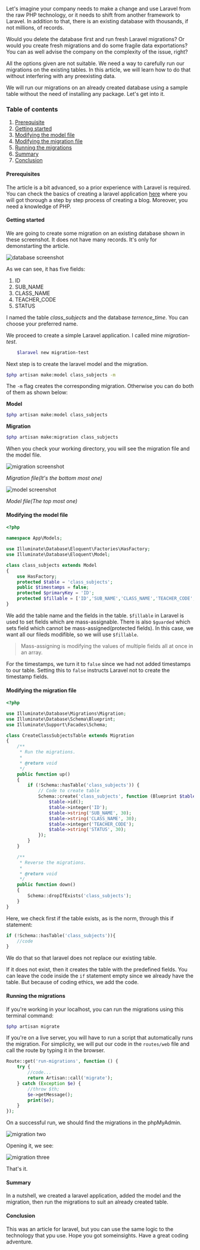 Let's imagine your company needs to make a change and use Laravel from the raw PHP technology, or it needs to shift from another framework to Laravel. In addition to that, there is an existing database with thousands, if not millions, of records. 

Would you delete the database first and run fresh Laravel migrations? Or would you create fresh migrations and do some fragile data exportations? You can as well advise the company on the complexity of the issue, right? 

All the options given are not suitable. We need a way to carefully run our migrations on the existing tables. In this article, we will learn how to do that without interfering with any preexisting data. 

We will run our migrations on an already created database using a sample table without the need of installing any package. Let's get into it.

### Table of contents
1. [Prerequisite](#prerequisite)
2. [Getting started](#getting-started)
3. [Modifying the model file](#modifying-the-model-file)
4. [Modifying the migration file](#modifying-the-migration-file)
5. [Running the migrations](#running-the-migrations)
6. [Summary](#summary)
7. [Conclusion](#conclusion)


#### Prerequisites

The article is a bit advanced, so a prior experience with Laravel is required. You can check the basics of creating a laravel application [here](https://www.section.io/engineering-education/laravel-beginners-guide-blogpost/) where you will got thorough a step by step process of creating a blog. Moreover, you need a knowledge of PHP.

#### Getting started
We are going to create some migration on an existing database shown in these screenshot. It does not have many records. It's only for demonstarting the article.

![database screenshot](screen-one.png)


As we can see, it has five fields:
1. ID
2. SUB_NAME
3. CLASS_NAME
4. TEACHER_CODE
5. STATUS

I named the table *class_subjects* and the database *terrence_time*. You can choose your preferred name.

We proceed to create a simple Laravel application. I called mine *migration-test*.

```bash
    $laravel new migration-test
```

Next step is to create the laravel model and the migration.

```bash
$php artisan make:model class_subjects -m
```

The `-m` flag creates the corresponding migration. Otherwise you can do both of them as shown below:

**Model**

```bash
$php artisan make:model class_subjects
```

**Migration**

```bash
$php artisan make:migration class_subjects
```

When you check your working directory, you will see the migration file and the model file.

![migration screenshot](screen-two.png)

*Migration file(It's the bottom most one)*

![model screenshot](screen-three.png)

*Model file(The top most one)*

#### Modifying the model file

```php
<?php

namespace App\Models;

use Illuminate\Database\Eloquent\Factories\HasFactory;
use Illuminate\Database\Eloquent\Model;

class class_subjects extends Model
{
    use HasFactory;
    protected $table = 'class_subjects';
    public $timestamps = false;
    protected $primaryKey = 'ID';
    protected $fillable = ['ID','SUB_NAME','CLASS_NAME','TEACHER_CODE','STATUS'];
}
```

We add the table name and the fields in the table. `$fillable` in Laravel is used to set fields which are mass-assignable. There is also `$guarded` which sets field which cannot be mass-assigned(protected fields). In this case, we want all our fileds modifible, so we will use `$fillable`.

> Mass-assigning is modifying the values of multiple fields all at once in an array.

For the timestamps, we turn it to `false` since we had not added timestamps to our table. Setting this to `false` instructs Laravel not to create the timestamp fields.

#### Modifying the migration file

```php
<?php

use Illuminate\Database\Migrations\Migration;
use Illuminate\Database\Schema\Blueprint;
use Illuminate\Support\Facades\Schema;

class CreateClassSubjectsTable extends Migration
{
    /**
     * Run the migrations.
     *
     * @return void
     */
    public function up()
    {
        if (!Schema::hasTable('class_subjects')) {
            // Code to create table
            Schema::create('class_subjects', function (Blueprint $table) {
                $table->id();
                $table->integer('ID');
                $table->string('SUB_NAME', 30);
                $table->string('CLASS_NAME', 30);
                $table->integer('TEACHER_CODE');
                $table->string('STATUS', 30);
            });
        }
    }

    /**
     * Reverse the migrations.
     *
     * @return void
     */
    public function down()
    {
        Schema::dropIfExists('class_subjects');
    }
}

```

Here, we check first if the table exists, as is the norm, through this if statement:

```php
if (!Schema::hasTable('class_subjects')){
    //code
}
```
We do that so that laravel does not replace our existing table.

If it does not exist, then it creates the table with the predefined fields. You can leave the code inside the `if` statement empty since we already have the table. But because of coding ethics, we add the code.

#### Running the migrations
If you're working in your localhost, you can run the migrations using this terminal command:

```bash
$php artisan migrate
```

If you're on a live server, you will have to run a script that automatically runs the migration. For simplicity, we will put our code in the `routes/web` file and call the route by typing it in the browser.

```php
Route::get('run-migrations', function () {
    try {
        //code...
        return Artisan::call('migrate');
    } catch (Exception $e) {
        //throw $th;
        $e->getMessage();
        print($e);
    }
});
```
On a successful run, we should find the migrations in the phpMyAdmin.

![migration two](migration-two.png)

Opening it, we see:

![migration three](migration-three.png)

That's it.

#### Summary

In a nutshell, we created a laravel application, added the model and the migration, then run the migrations to suit an already created table.

#### Conclusion
This was an article for laravel, but you can use the same logic to the technology that ypu use. Hope you got someinsights. Have a great coding adventure.